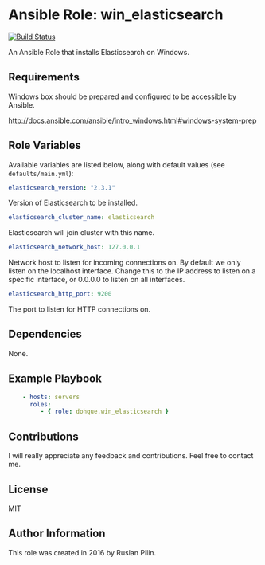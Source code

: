 Ansible Role: win_elasticsearch
===============================

[![Build Status](https://travis-ci.org/dohque/ansible-role-win-elasticsearch.svg?branch=master)](https://travis-ci.org/dohque/ansible-role-win-elasticsearch)

An Ansible Role that installs Elasticsearch on Windows.

Requirements
------------

Windows box should be prepared and configured to be accessible by Ansible.

<http://docs.ansible.com/ansible/intro_windows.html#windows-system-prep>

Role Variables
--------------

Available variables are listed below, along with default values (see `defaults/main.yml`):

```yaml
elasticsearch_version: "2.3.1"
```

Version of Elasticsearch to be installed.

```yaml
elasticsearch_cluster_name: elasticsearch
```

Elasticsearch will join cluster with this name.

```yaml
elasticsearch_network_host: 127.0.0.1
```

Network host to listen for incoming connections on. By default we only listen
 on the localhost interface. Change this to the IP address to listen on a
 specific interface, or 0.0.0.0 to listen on all interfaces.

```yaml
elasticsearch_http_port: 9200
```

The port to listen for HTTP connections on.

Dependencies
------------

  None.

Example Playbook
----------------

```yaml
    - hosts: servers
      roles:
         - { role: dohque.win_elasticsearch }
```

Contributions
-------------

I will really appreciate any feedback and contributions. Feel free to contact me.

License
-------

MIT

Author Information
------------------

This role was created in 2016 by Ruslan Pilin.
